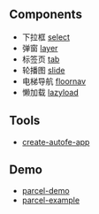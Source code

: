 ## Components

- 下拉框 [select](https://athm-fe.github.io/select/)
- 弹窗 [layer](https://athm-fe.github.io/layer/)
- 标签页 [tab](https://athm-fe.github.io/tab/)
- 轮播图 [slide](https://athm-fe.github.io/slide/)
- 电梯导航 [floornav](https://athm-fe.github.io/floornav/)
- 懒加载 [lazyload](https://athm-fe.github.io/lazyload/)

## Tools

- [create-autofe-app](https://github.com/athm-fe/create-autofe-app)

## Demo

- [parcel-demo](https://github.com/athm-fe/parcel-demo)
- [parcel-example](https://github.com/athm-fe/parcel-example)